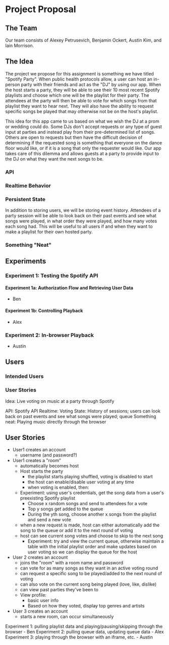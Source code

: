 # Project Proposal

## The Team

Our team consists of Alexey Petrusevich, Benjamin Ockert, Austin Kim, and Iain Morrison. 

## The Idea

The project we propose for this assignment is something we have titled "Spotify Party". When public health protocols allow, a user can host an in-person party with their friends and act as the "DJ" by using our app. When the host starts a party, they will be able to see their 10 most recent Spotify playlists and choose which one will be the playlist for their party. The attendees at the party will then be able to vote for which songs from that playlist they want to hear next. They will also have the ability to request specific songs be played that may otherwise not be on the host's playlist.  

This idea for this app came to us based on what we wish the DJ at a prom or wedding could do. Some DJs don't accept requests or any type of guest input at parties and instead play from their pre-determined list of songs. Others are open to requests but then have the difficult decision of determining if the requested song is something that everyone on the dance floor would like, or if it is a song that only the requester would like. Our app takes care of this dilemma and allows guests at a party to provide input to the DJ on what they want the next songs to be. 

### API





### Realtime Behavior

### Persistent State

In addition to storing users, we will be storing event history. Attendees of a party session will be able to look back on their past events and see what songs were played, in what order they were played, and how many votes each song had. This will be useful to all users if and when they want to make a playlist for their own hosted party. 

### Something "Neat"

## Experiments

### Experiment 1: Testing the Spotify API

#### Experiment 1a: Authorization Flow and Retrieving User Data
- Ben

#### Experiment 1b: Controlling Playback
- Alex

### Experiment 2: In-browser Playback
- Austin

## Users

### Intended Users

### User Stories 











Idea: Live voting on music at a party through Spotify

API: Spotify API
Realtime: Voting
State: History of sessions; users can look back on past events and see what songs were played; queue 
Something neat: Playing music directly through the browser

## User Stories

- User1 creates an account 
    - username (and password?)
- User1 creates a "room"
    - automatically becomes host
    - Host starts the party
        - the playlist starts playing shuffled, voting is disabled to start
        - the host can enable/disable user voting at any time
        - when voting is enabled, then: 
    - Experiment: using user's credentials, get the song data from a user's preexisting Spotify playlist
        - Choose x random songs and send to attendees for a vote
        - Top y songs get added to the queue
        - During the yth song, choose another x songs from the playlist and send a new vote
    - when a new request is made, host can either automatically add the song to the queue or add it to the next round of voting 
    - host can see current song votes and choose to skip to the next song
        - Experiment: try and view the current queue, otherwise maintain a table with the initial playlist order and make updates based on user voting so we can display the queue for the host 
- User 2 creates an account
    - joins the "room" with a room name and password
    - can vote for as many songs as they want in an active voting round
    - can request a specific song to be played/added to the next round of voting
    - can also vote on the current song being played (love, like, dislike)
    - can view past parties they've been to
    - View profile:
        - basic user info
        - Based on how they voted, display top genres and artists
- User 3 creates an account
    - starts a new room, can occur simultaneously


Experiment 1: pulling playlist data and playing/pausing/skipping through the browser - Ben
Experiment 2: pulling queue data, updating queue data - Alex
Experiment 3: playing through the browser with an iframe, etc. - Austin
